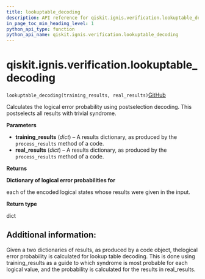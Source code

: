 ```yaml
---
title: lookuptable_decoding
description: API reference for qiskit.ignis.verification.lookuptable_decoding
in_page_toc_min_heading_level: 1
python_api_type: function
python_api_name: qiskit.ignis.verification.lookuptable_decoding
---
```


# qiskit.ignis.verification.lookuptable\_decoding

<span id="qiskit.ignis.verification.lookuptable_decoding" />

`lookuptable_decoding(training_results, real_results)`[GitHub](https://github.com/qiskit-community/qiskit-ignis/tree/stable/0.7/qiskit/ignis/verification/topological_codes/fitters.py "view source code")

Calculates the logical error probability using postselection decoding. This postselects all results with trivial syndrome.

**Parameters**

*   **training\_results** (*dict*) – A results dictionary, as produced by the `process_results` method of a code.
*   **real\_results** (*dict*) – A results dictionary, as produced by the `process_results` method of a code.

**Returns**

**Dictionary of logical error probabilities for**

each of the encoded logical states whose results were given in the input.

**Return type**

dict

## Additional information:

Given a two dictionaries of results, as produced by a code object, thelogical error probability is calculated for lookup table decoding. This is done using training\_results as a guide to which syndrome is most probable for each logical value, and the probability is calculated for the results in real\_results.

